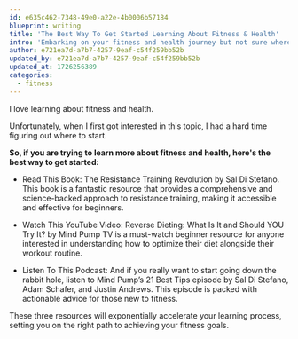 ```yaml
---
id: e635c462-7348-49e0-a22e-4b0006b57184
blueprint: writing
title: 'The Best Way To Get Started Learning About Fitness & Health'
intro: 'Embarking on your fitness and health journey but not sure where to start? You’re not alone—many of us face the same challenge when trying to navigate the overwhelming amount of information available. Luckily, I’ve found three invaluable resources that will help streamline your introduction to health and fitness, making your journey less confusing and more effective.'
author: e721ea7d-a7b7-4257-9eaf-c54f259bb52b
updated_by: e721ea7d-a7b7-4257-9eaf-c54f259bb52b
updated_at: 1726256389
categories:
  - fitness
---
```

I love learning about fitness and health.

Unfortunately, when I first got interested in this topic, I had a hard time figuring out where to start.

**So, if you are trying to learn more about fitness and health, here's the best way to get started:**
- Read This Book: 
The Resistance Training Revolution by Sal Di Stefano. This book is a fantastic resource that provides a comprehensive and science-backed approach to resistance training, making it accessible and effective for beginners.

- Watch This YouTube Video: 
Reverse Dieting: What Is It and Should YOU Try It? by Mind Pump TV is a must-watch beginner resource for anyone interested in understanding how to optimize their diet alongside their workout routine.

- Listen To This Podcast: 
And if you really want to start going down the rabbit hole, listen to Mind Pump’s 21 Best Tips episode by Sal Di Stefano, Adam Schafer, and Justin Andrews. This episode is packed with actionable advice for those new to fitness.

These three resources will exponentially accelerate your learning process, setting you on the right path to achieving your fitness goals.